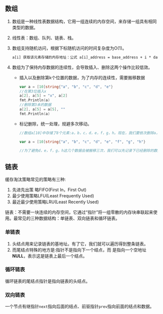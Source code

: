## 数组

1. 数组是一种线性表数据结构，它用一组连续的内存空间，来存储一组具有相同类型的数据。

2. 线性表：数组、队列、链表、栈。

3. 数组支持随机访问，根据下标随机访问的时间复杂度为O(1)。

   ```html
   a[i] 获取该元素存储的内存地址：公式 a[i]_address = base_address + i * data_type_size
   ```

4. 数组为了保持内存数据的连续性，会导致插入、删除这两个操作比较低效。

   * 插入以及删除第k个位置的数据，为了内存的连续性，需要搬移数据

     ```go
     var a = [10]string{"a", "b", "c", "d", "e"}
     //在第3位插入x
     a[2], a[5] = "x", a[2]
     fmt.Println(a)
     //删除第3未的数据
     a[2], a[5] = a[5], ""
     fmt.Println(a)
     ```

   * 标记删除，统一处理，规避多次移动。

     ```go
     //数组a[10]中存储了8个元素:a，b，c，d，e，f，g，h。现在，我们要依次删除a，b，c三个元素。
     
     var a = [10]string{"a", "b", "c", "d", "e", "f", "g", "h"}
     
     //为了避免d，e，f，g，h这几个数据会被搬移三次，我们可以先记录下已经删除的数据。每次的删除操作并不是真正地搬移数据，只是记录数据已经被删除。当数组没有更多空间存储数据时，我们再触发执行一次真正的删除操作，这样就大大减少了删除操作导致的数据搬移。
     ```

## 链表

缓存淘汰策略常见的策略有三种:

1. 先进先出策 略FIFO(First In，First Out)
2. 最少使用策略LFU(Least Frequently Used)
3. 最近最少使用策略LRU(Least Recently Used)

链表：不需要一块连续的内存空间，它通过“指针”将一组零散的内存块串联起来使用。最常见的三种数据结构：单链表、双向链表和循环链表。

### 单链表

1. 头结点用来记录链表的基地址。有了它，我们就可以遍历得到整条链表。
2. 而尾结点特殊的地方是:指针不是指向下一个结点，而 是指向一个空地址**NULL**，表示这是链表上最后一个结点。

### 循环链表

循环链表的尾结点指针是指向链表的头结点。

### 双向链表

一个节点有继指针`next`指向后面的结点、前驱指针`prev`指向前面的结点和数据。

